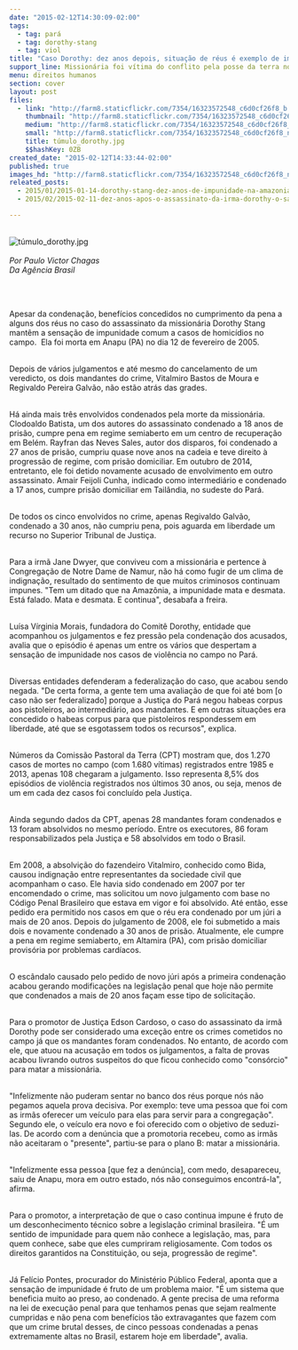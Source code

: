 ```yaml
---
date: "2015-02-12T14:30:09-02:00"
tags:
  - tag: pará
  - tag: dorothy-stang
  - tag: viol
title: "Caso Dorothy: dez anos depois, situação de réus é exemplo de impunidade"
support_line: Missionária foi vítima do conflito pela posse da terra no Pará. Morosidade cria sensação de que Justiça do país pode ser parcial e seletiva.
menu: direitos humanos
section: cover
layout: post
files:
  - link: "http://farm8.staticflickr.com/7354/16323572548_c6d0cf26f8_b.jpg"
    thumbnail: "http://farm8.staticflickr.com/7354/16323572548_c6d0cf26f8_t.jpg"
    medium: "http://farm8.staticflickr.com/7354/16323572548_c6d0cf26f8_z.jpg"
    small: "http://farm8.staticflickr.com/7354/16323572548_c6d0cf26f8_n.jpg"
    title: túmulo_dorothy.jpg
    $$hashKey: 0ZB
created_date: "2015-02-12T14:33:44-02:00"
published: true
images_hd: "http://farm8.staticflickr.com/7354/16323572548_c6d0cf26f8_n.jpg"
releated_posts:
  - 2015/01/2015-01-14-dorothy-stang-dez-anos-de-impunidade-na-amazonia.md
  - 2015/02/2015-02-11-dez-anos-apos-o-assassinato-da-irma-dorothy-o-sangue-ainda-corre-na-floresta.md

---
```

<p><br />
<img alt="túmulo_dorothy.jpg" src="http://farm8.staticflickr.com/7354/16323572548_c6d0cf26f8_b.jpg" /><br />
<br />
<em>Por Paulo Victor Chagas<br />
Da Ag&ecirc;ncia Brasil</em></p>

<p>&nbsp;</p>

<p><br />
Apesar da condena&ccedil;&atilde;o, benef&iacute;cios concedidos no cumprimento da pena a alguns dos r&eacute;us no caso do assassinato da mission&aacute;ria Dorothy Stang mant&ecirc;m a sensa&ccedil;&atilde;o de impunidade comum a casos de homic&iacute;dios no campo. &nbsp;Ela foi morta em Anapu (PA) no dia 12 de fevereiro de 2005.</p>

<p><br />
Depois de v&aacute;rios julgamentos e at&eacute; mesmo do cancelamento de um veredicto, os dois mandantes do crime, Vitalmiro Bastos de Moura e Regivaldo Pereira Galv&atilde;o, n&atilde;o est&atilde;o atr&aacute;s das grades.</p>

<p><br />
H&aacute; ainda mais tr&ecirc;s envolvidos condenados pela morte da mission&aacute;ria. Clodoaldo Batista, um dos autores do assassinato condenado a 18 anos de pris&atilde;o, cumpre pena em regime semiaberto em um centro de recupera&ccedil;&atilde;o em Bel&eacute;m. Rayfran das Neves Sales, autor dos disparos, foi condenado a 27 anos de pris&atilde;o, cumpriu quase nove anos na cadeia e teve direito &agrave; progress&atilde;o de regime, com pris&atilde;o domiciliar. Em outubro de 2014, entretanto, ele foi detido novamente acusado de envolvimento em outro assassinato. Amair Feijoli Cunha, indicado como intermedi&aacute;rio e condenado a 17 anos, cumpre pris&atilde;o domiciliar em Tail&acirc;ndia, no sudeste do Par&aacute;.</p>

<p><br />
De todos os cinco envolvidos no crime, apenas Regivaldo Galv&atilde;o, condenado a 30 anos, n&atilde;o cumpriu pena, pois aguarda em liberdade um recurso no Superior Tribunal de Justi&ccedil;a.</p>

<p><br />
Para a irm&atilde; Jane Dwyer, que conviveu com a mission&aacute;ria e pertence &agrave; Congrega&ccedil;&atilde;o de Notre Dame de Namur, n&atilde;o h&aacute; como fugir de um clima de indigna&ccedil;&atilde;o, resultado do sentimento de que muitos criminosos continuam impunes. &quot;Tem um ditado que na Amaz&ocirc;nia, a impunidade mata e desmata. Est&aacute; falado. Mata e desmata. E continua&quot;, desabafa a freira.</p>

<p><br />
Lu&iacute;sa V&iacute;rginia Morais, fundadora do Comit&ecirc; Dorothy, entidade que acompanhou os julgamentos e fez press&atilde;o pela condena&ccedil;&atilde;o dos acusados, avalia que o epis&oacute;dio &eacute; apenas um entre os v&aacute;rios que despertam a sensa&ccedil;&atilde;o de impunidade nos casos de viol&ecirc;ncia no campo no Par&aacute;.</p>

<p><br />
Diversas entidades defenderam a federaliza&ccedil;&atilde;o do caso, que acabou sendo negada. &quot;De certa forma, a gente tem uma avalia&ccedil;&atilde;o de que foi at&eacute; bom [o caso n&atilde;o ser federalizado] porque a Justi&ccedil;a do Par&aacute; negou habeas corpus aos pistoleiros, ao intermedi&aacute;rio, aos mandantes. E em outras situa&ccedil;&otilde;es era concedido o habeas corpus para que pistoleiros respondessem em liberdade, at&eacute; que se esgotassem todos os recursos&quot;, explica.</p>

<p><br />
N&uacute;meros da Comiss&atilde;o Pastoral da Terra (CPT) mostram que, dos 1.270 casos de mortes no campo (com 1.680 v&iacute;timas) registrados entre 1985 e 2013, apenas 108 chegaram a julgamento. Isso representa 8,5% dos epis&oacute;dios de viol&ecirc;ncia registrados nos &uacute;ltimos 30 anos, ou seja, menos de um em cada dez casos foi conclu&iacute;do pela Justi&ccedil;a.</p>

<p><br />
Ainda segundo dados da CPT, apenas 28 mandantes foram condenados e 13 foram absolvidos no mesmo per&iacute;odo. Entre os executores, 86 foram responsabilizados pela Justi&ccedil;a e 58 absolvidos em todo o Brasil.</p>

<p><br />
Em 2008, a absolvi&ccedil;&atilde;o do fazendeiro Vitalmiro, conhecido como Bida, causou indigna&ccedil;&atilde;o entre representantes da sociedade civil que acompanham o caso. Ele havia sido condenado em 2007 por ter encomendado o crime, mas solicitou um novo julgamento com base no C&oacute;digo Penal Brasileiro que estava em vigor e foi absolvido. At&eacute; ent&atilde;o, esse pedido era permitido nos casos em que o r&eacute;u era condenado por um j&uacute;ri a mais de 20 anos. Depois do julgamento de 2008, ele foi submetido a mais dois e novamente condenado a 30 anos de pris&atilde;o. Atualmente, ele cumpre a pena em regime semiaberto, em Altamira (PA), com pris&atilde;o domiciliar provis&oacute;ria por problemas card&iacute;acos.</p>

<p><br />
O esc&acirc;ndalo causado pelo pedido de novo j&uacute;ri ap&oacute;s a primeira condena&ccedil;&atilde;o acabou gerando modifica&ccedil;&otilde;es na legisla&ccedil;&atilde;o penal que hoje n&atilde;o permite que condenados a mais de 20 anos fa&ccedil;am esse tipo de solicita&ccedil;&atilde;o.</p>

<p><br />
Para o promotor de Justi&ccedil;a Edson Cardoso, o caso do assassinato da irm&atilde; Dorothy pode ser considerado uma exce&ccedil;&atilde;o entre os crimes cometidos no campo j&aacute; que os mandantes foram condenados. No entanto, de acordo com ele, que atuou na acusa&ccedil;&atilde;o em todos os julgamentos, a falta de provas acabou livrando outros suspeitos do que ficou conhecido como &quot;cons&oacute;rcio&quot; para matar a mission&aacute;ria.</p>

<p><br />
&quot;Infelizmente n&atilde;o puderam sentar no banco dos r&eacute;us porque n&oacute;s n&atilde;o pegamos aquela prova decisiva. Por exemplo: teve uma pessoa que foi com as irm&atilde;s oferecer um ve&iacute;culo para elas para servir para a congrega&ccedil;&atilde;o&quot;. Segundo ele, o ve&iacute;culo era novo e foi oferecido com o objetivo de seduzi-las. De acordo com a den&uacute;ncia que a promotoria recebeu, como as irm&atilde;s n&atilde;o aceitaram o &quot;presente&quot;, partiu-se para o plano B: matar a mission&aacute;ria.</p>

<p><br />
&quot;Infelizmente essa pessoa [que fez a den&uacute;ncia], com medo, desapareceu, saiu de Anapu, mora em outro estado, n&oacute;s n&atilde;o conseguimos encontr&aacute;-la&quot;, afirma.</p>

<p><br />
Para o promotor, a interpreta&ccedil;&atilde;o de que o caso continua impune &eacute; fruto de um desconhecimento t&eacute;cnico sobre a legisla&ccedil;&atilde;o criminal brasileira. &quot;&Eacute; um sentido de impunidade para quem n&atilde;o conhece a legisla&ccedil;&atilde;o, mas, para quem conhece, sabe que eles cumpriram religiosamente. Com todos os direitos garantidos na Constitui&ccedil;&atilde;o, ou seja, progress&atilde;o de regime&quot;.</p>

<p><br />
J&aacute; Fel&iacute;cio Pontes, procurador do Minist&eacute;rio P&uacute;blico Federal, aponta que a sensa&ccedil;&atilde;o de impunidade &eacute; fruto de um problema maior. &quot;&Eacute; um sistema que beneficia muito ao preso, ao condenado. A gente precisa de uma reforma na lei de execu&ccedil;&atilde;o penal para que tenhamos penas que sejam realmente cumpridas e n&atilde;o pena com benef&iacute;cios t&atilde;o extravagantes que fazem com que um crime brutal desses, de cinco pessoas condenadas a penas extremamente altas no Brasil, estarem hoje em liberdade&quot;, avalia.</p>
